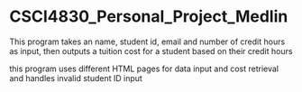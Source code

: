 # CSCI4830_Personal_Project_Medlin

This program takes an name, student id, email and number of credit hours as input, then outputs a tuition cost for a student based on their credit hours

this program uses different HTML pages for data input and cost retrieval and handles invalid student ID input 
